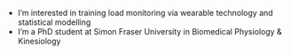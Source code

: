 
- I’m interested in training load monitoring via wearable technology and statistical modelling
- I’m a PhD student at Simon Fraser University in Biomedical Physiology & Kinesiology
  
<!---- 
- Connect with me via email: aidankits@gmail.com
--->

<!---
kitsaid/kitsaid is a ✨ special ✨ repository because its `README.md` (this file) appears on your GitHub profile.
You can click the Preview link to take a look at your changes.
--->
